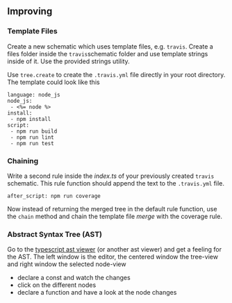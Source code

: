 ## Improving

### Template Files

Create a new schematic which uses template files, e.g. `travis`. Create a files folder inside the `travis`schematic folder and use template strings inside of it. Use the provided strings utility.

Use `tree.create` to create the `.travis.yml` file directly in your root
directory. The template could look like this

```
language: node_js
node_js:
 - <%= node %>
install:
 - npm install
script:
 - npm run build
 - npm run lint
 - npm run test
```

### Chaining

Write a second rule inside the *index.ts* of your previously created `travis` schematic.
This rule function should append the text to the `.travis.yml` file.

```
after_script: npm run coverage
```

Now instead of returning the merged tree in the default rule function, use the `chain` method and chain the template file *merge* with the coverage rule.

### Abstract Syntax Tree (AST)

Go to the [typescript ast viewer](https://ts-ast-viewer.com/) (or another ast viewer) and get a feeling for the AST. The left window is the editor, the centered window the tree-view and right window the selected node-view

- declare a const and watch the changes
- click on the different nodes
- declare a function and have a look at the node changes